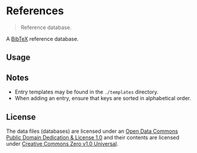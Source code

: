 # References

> Reference database.

<!-- <intro> -->

A [BibTeX][bibtex] reference database.

<!-- </intro> -->


<!-- <usage> -->

## Usage


<!-- </usage> -->


<!-- <notes> -->

## Notes

* Entry templates may be found in the `./templates` directory.
* When adding an entry, ensure that keys are sorted in alphabetical order.

<!-- </notes> -->


<!-- <license> -->

## License

The data files (databases) are licensed under an [Open Data Commons Public Domain Dedication & License 1.0][pddl-1.0] and their contents are licensed under [Creative Commons Zero v1.0 Universal][cc0].

<!-- </license> -->


<!-- <links> -->

[pddl-1.0]: http://opendatacommons.org/licenses/pddl/1.0/
[cc0]: https://creativecommons.org/publicdomain/zero/1.0

[bibtex]: http://www.bibtex.org/

<!-- </links> -->

